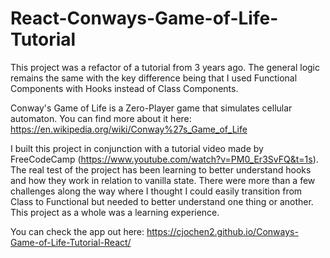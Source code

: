 # React-Conways-Game-of-Life-Tutorial

This project was a refactor of a tutorial from 3 years ago. The general logic remains the same with the key difference being that I used Functional Components with Hooks instead of Class Components.

Conway's Game of Life is a Zero-Player game that simulates cellular automaton. You can find more about it here: https://en.wikipedia.org/wiki/Conway%27s_Game_of_Life

I built this project in conjunction with a tutorial video made by FreeCodeCamp (https://www.youtube.com/watch?v=PM0_Er3SvFQ&t=1s). The real test of the project has been learning to better understand hooks and how they work in relation to vanilla state. There were more than a few challenges along the way where I thought I could easily transition from Class to Functional but needed to better understand one thing or another. This project as a whole was a learning experience.

You can check the app out here: https://cjochen2.github.io/Conways-Game-of-Life-Tutorial-React/
